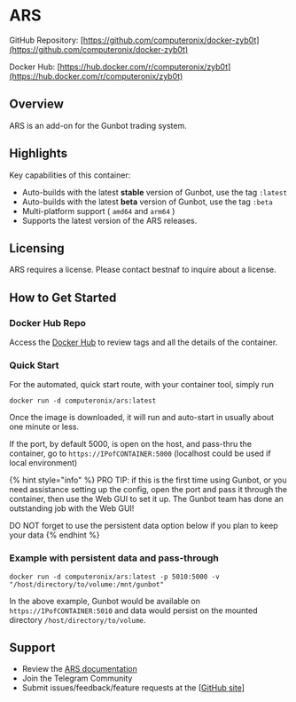 # ARS

GitHub Repository: [https://github.com/computeronix/docker-zyb0t](https://github.com/computeronix/docker-zyb0t)

Docker Hub: [https://hub.docker.com/r/computeronix/zyb0t](https://hub.docker.com/r/computeronix/zyb0t)

## Overview

ARS is an add-on for the Gunbot trading system.

## Highlights

Key capabilities of this container:

* Auto-builds with the latest **stable** version of Gunbot, use the tag `:latest`
* Auto-builds with the latest **beta** version of Gunbot, use the tag `:beta`
* Multi-platform support ( `amd64` and `arm64` )
* Supports the latest version of the ARS releases.

## Licensing

ARS requires a license. Please contact bestnaf to inquire about a license.

## How to Get Started[​](https://marketplace.gunthy.io/extras/GunbotDocker#how-to-get-started) <a href="#how-to-get-started" id="how-to-get-started"></a>

### Docker Hub Repo

Access the [Docker Hub](https://hub.docker.com/r/computeronix/ars) to review tags and all the details of the container.

### Quick Start[​](https://marketplace.gunthy.io/extras/GunbotDocker#quick-start) <a href="#quick-start" id="quick-start"></a>

For the automated, quick start route, with your container tool, simply run

```
docker run -d computeronix/ars:latest
```

Once the image is downloaded, it will run and auto-start in usually about one minute or less.

If the port, by default 5000, is open on the host, and pass-thru the container, go to `https://IPofCONTAINER:5000` (localhost could be used if local environment)

{% hint style="info" %}
PRO TIP: if this is the first time using Gunbot, or you need assistance setting up the config, open the port and pass it through the container, then use the Web GUI to set it up. The Gunbot team has done an outstanding job with the Web GUI!

DO NOT forget to use the persistent data option below if you plan to keep your data
{% endhint %}

### Example with persistent data and pass-through

```
docker run -d computeronix/ars:latest -p 5010:5000 -v "/host/directory/to/volume:/mnt/gunbot"
```

In the above example, Gunbot would be available on `https://IPofCONTAINER:5010` and data would persist on the mounted directory `/host/directory/to/volume`.

## Support

* Review the [ARS documentation](https://ars-team-wiki.gitbook.io/wikitemp/start-here/introduction)
* Join the Telegram Community
* Submit issues/feedback/feature requests at the \[[GitHub site](https://github.com/computeronix/docker-ars/issues)]
